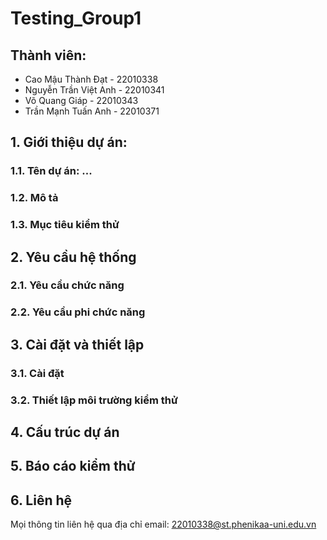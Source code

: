 # Testing_Group1

## Thành viên:

- Cao Mậu Thành Đạt - 22010338
- Nguyễn Trần Việt Anh - 22010341
- Võ Quang Giáp - 22010343
- Trần Mạnh Tuấn Anh - 22010371

## 1. Giới thiệu dự án:

### 1.1. Tên dự án: ...

### 1.2. Mô tả

### 1.3. Mục tiêu kiểm thử

## 2. Yêu cầu hệ thống

### 2.1. Yêu cầu chức năng

### 2.2. Yêu cầu phi chức năng

## 3. Cài đặt và thiết lập

### 3.1. Cài đặt

### 3.2. Thiết lập môi trường kiểm thử

## 4. Cấu trúc dự án

## 5. Báo cáo kiểm thử

## 6. Liên hệ

Mọi thông tin liên hệ qua địa chỉ email: 22010338@st.phenikaa-uni.edu.vn
